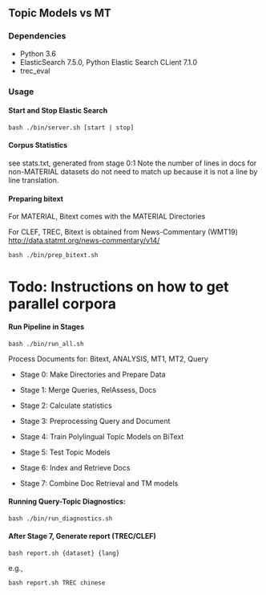 ## Topic Models vs MT

### Dependencies
* Python 3.6
* ElasticSearch 7.5.0, Python Elastic Search CLient 7.1.0
* trec_eval

### Usage
#### Start and Stop Elastic Search
`bash ./bin/server.sh [start | stop]`

#### Corpus Statistics
see stats.txt, generated from stage 0:1
Note the number of lines in docs for non-MATERIAL datasets do not need to match up because it
is not a line by line translation. 

#### Preparing bitext
For MATERIAL, Bitext comes with the MATERIAL Directories

For CLEF, TREC, Bitext is obtained from News-Commentary (WMT19)
http://data.statmt.org/news-commentary/v14/

`bash ./bin/prep_bitext.sh`

# Todo: Instructions on how to get parallel corpora

#### Run Pipeline in Stages

`bash ./bin/run_all.sh` 

Process Documents for: Bitext, ANALYSIS, MT1, MT2, Query

* Stage 0: Make Directories and Prepare Data

* Stage 1: Merge Queries, RelAssess, Docs

* Stage 2: Calculate statistics

* Stage 3: Preprocessing Query and Document

* Stage 4: Train Polylingual Topic Models on BiText

* Stage 5: Test Topic Models

* Stage 6: Index and Retrieve Docs

* Stage 7: Combine Doc Retrieval and TM models

#### Running Query-Topic Diagnostics:
`bash ./bin/run_diagnostics.sh`

#### After Stage 7, Generate report (TREC/CLEF)

`bash report.sh {dataset} {lang}`

e.g.,

`bash report.sh TREC chinese`

